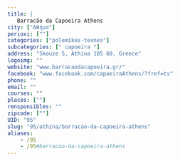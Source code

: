 ```yaml
---
title: |
   Barracão da Capoeira Athens
city: ["Αθήνα"]
perioxi: [""]
categories: ["polemikes-texnes"]
subcategories: [" capoeira "]
address: "Skouze 5, Athina 105 60, Greece"
logoimg: ""
website: "www.barracaodacapoeira.gr/"
facebook: "www.facebook.com/capoeiraAthens/?fref=ts"
phone: ""
email: ""
courses: ""
places: [""]
rensponsibles: ""
zipcode: [""]
UID: "95"
slug: "95/athina/barracao-da-capoeira-athens"
aliases:
    - /95
    - /95#barracao-da-capoeira-athens
---
```


